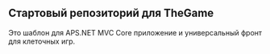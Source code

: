 ## Стартовый репозиторий для TheGame

Это шаблон для APS.NET MVC Core приложение и универсальный фронт для клеточных игр.